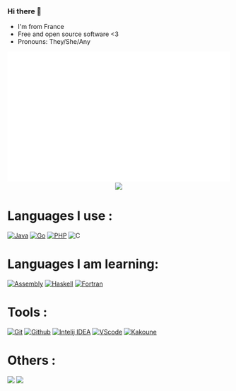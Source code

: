 ### Hi there 👋

- I'm from France
- Free and open source software <3
- Pronouns: They/She/Any

<div align="center">
  
  <a href="https://github.com/jstrieb/github-stats">![](https://github.com/SRAZKVT/github-stats/blob/master/generated/overview.svg) <br></a>
  <a href="https://github.com/anuraghazra/github-readme-stats"><img src="https://github-readme-stats.vercel.app/api/top-langs/?username=SRAZKVT&hide=latte,makefile&langs_count=10&layout=compact&exclude_repo=github-stats"></a>
</div>

# Languages I use :
<a href="https://openjdk.java.net/">![Java](https://img.shields.io/badge/Java-d65d0e?style=for-the-badge&logo=java&logoColor=white)</a>
<a href="https://go.dev/">![Go](https://img.shields.io/badge/Go-00ADD8?style=for-the-badge&logo=go&logoColor=white)</a>
<a href="https://www.php.net/">![PHP](https://img.shields.io/badge/PHP-4f5d95?style=for-the-badge&logo=php&logoColor=white)</a>
![C](https://img.shields.io/badge/C-555555?style=for-the-badge&logo=c&logoColor=white)

# Languages I am learning:
<a href="https://nasm.us">![Assembly](https://img.shields.io/badge/Assembly-6e4c13?style=for-the-badge&logo=asm&logoColor=white)</a>
<a href="https://www.haskell.org/">![Haskell](https://img.shields.io/badge/haskell-5e5086?style=for-the-badge&logo=haskell&logoColor=white)</a>
<a href="https://fortran-lang.org/">![Fortran](https://img.shields.io/badge/fortran-4d41b1?style=for-the-badge&logo=fortran&logoColor=white)</a>


# Tools :
<a href="https://git-scm.com/">![Git](https://img.shields.io/badge/Git-orange?style=for-the-badge&logo=Git&logoColor=white)</a>
<a href="https://github.com/">![Github](https://img.shields.io/badge/Github-gray?style=for-the-badge&logo=Github&logoColor=white)</a>
<a href="https://www.jetbrains.com/idea/">![Intelij IDEA](https://img.shields.io/badge/Intelij-ff0066?style=for-the-badge&logo=IntelliJ-IDEA&logoColor=white)</a>
<a href="https://code.visualstudio.com/">![VScode](https://img.shields.io/badge/VScode-0084e0?style=for-the-badge&logo=visualstudiocode&logoColor=white)</a>
<a href="https://kakoune.org/">![Kakoune](https://img.shields.io/badge/Kakoune-6f8042?style=for-the-badge&logo=kakoune&logoColor=white)</a>

# Others :
<a href="https://voidlinux.org">![](https://img.shields.io/badge/Void_Linux-295340?style=for-the-badge&logo=linux&logoColor=white)</a>
<a rel="nofollow me" class="Link--primary" href="https://tech.lgbt/@SRAZKVT">![](https://img.shields.io/badge/@SRAZKVT@tech.lgbt-563ACC?style=for-the-badge&logo=mastodon&logoColor=white)</a>

